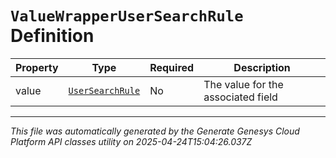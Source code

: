 # `ValueWrapperUserSearchRule` Definition

| Property | Type | Required | Description |
|----------|------|----------|-------------|
| value | [`UserSearchRule`](usersearchrule-definition.md) | No | The value for the associated field |

---

*This file was automatically generated by the Generate Genesys Cloud Platform API classes utility on 2025-04-24T15:04:26.037Z*